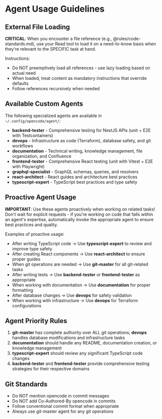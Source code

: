# Agent Usage Guidelines

## External File Loading

**CRITICAL**: When you encounter a file reference (e.g., @rules/code-standards.md), use your Read tool to load it on a need-to-know basis when they're relevant to the SPECIFIC task at hand.

Instructions:
- Do NOT preemptively load all references - use lazy loading based on actual need
- When loaded, treat content as mandatory instructions that override defaults
- Follow references recursively when needed

## Available Custom Agents

The following specialized agents are available in `~/.config/opencode/agent/`:

- **backend-tester** - Comprehensive testing for NestJS APIs (unit + E2E with Testcontainers)
- **devops** - Infrastructure as code (Terraform), database safety, and git workflows
- **documentation** - Technical writing, knowledge management, file organization, and Confluence
- **frontend-tester** - Comprehensive React testing (unit with Vitest + E2E with Playwright)
- **graphql-specialist** - GraphQL schemas, queries, and resolvers
- **react-architect** - React guides and architecture best practices
- **typescript-expert** - TypeScript best practices and type safety

## Proactive Agent Usage

**IMPORTANT**: Use these agents proactively when working on related tasks! Don't wait for explicit requests - if you're working on code that falls within an agent's expertise, automatically invoke the appropriate agent to ensure best practices and quality.

Examples of proactive usage:
- After writing TypeScript code → Use **typescript-expert** to review and improve type safety
- After creating React components → Use **react-architect** to ensure proper guides
- When git operations are needed → Use **git-master** for all git-related tasks
- After writing tests → Use **backend-tester** or **frontend-tester** as appropriate
- When working with documentation → Use **documentation** for proper formatting
- After database changes → Use **devops** for safety validation
- When working with infrastructure → Use **devops** for Terraform configurations

## Agent Priority Rules

1. **git-master** has complete authority over ALL git operations; **devops** handles database modifications and infrastructure tasks
2. **documentation** should handle any README, documentation creation, or knowledge management
3. **typescript-expert** should review any significant TypeScript code changes
4. **backend-tester** and **frontend-tester** provide comprehensive testing strategies for their respective domains

## Git Standards

- Do NOT mention opencode in commit messages
- Do NOT add Co-Authored-By opencode in commits
- Follow conventional commit format when appropriate
- Always use git-master agent for any git operations